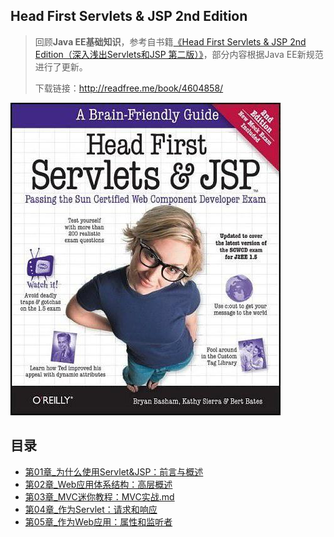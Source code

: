 ## Head First Servlets & JSP 2nd Edition

> 回顾**Java EE基础知识**，参考自书籍[《Head First Servlets & JSP 2nd Edition（深入浅出Servlets和JSP 第二版）》](https://book.douban.com/subject/4604858/)，部分内容根据Java EE新规范进行了更新。
>
> 下载链接：<http://readfree.me/book/4604858/>

![img](assets/s3267547.jpg) 

## 目录

+ [第01章_为什么使用Servlet&JSP：前言与概述](第01章_为什么使用Servlet&JSP：前言与概述.md)
+ [第02章_Web应用体系结构：高层概述](第02章_Web应用体系结构：高层概述.md)
+ [第03章_MVC迷你教程：MVC实战.md](第03章_MVC迷你教程：MVC实战.md)
+ [第04章_作为Servlet：请求和响应](第04章_作为Servlet：请求和响应.md)
+ [第05章_作为Web应用：属性和监听者](第05章_作为Web应用：属性和监听者.md)

